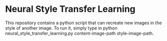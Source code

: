 # Neural Style Transfer Learning

This repository contains a python script that can recreate new images in the style of another image. To run it, simply type in python neural_style_transfer_learning.py content-image-path style-image-path.

